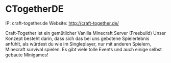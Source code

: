 # CTogetherDE
IP: craft-together.de
Website: http://craft-together.de/

Craft-Together ist ein gemütlicher Vanilla Minecraft Server (Freebuild) Unser Konzept besteht darin,  dass  sich das bei uns gebotene Spielerlebnis anfühlt, als würdest du wie im Singleplayer, nur mit anderen Spielern,  Minecraft survival spielen. Es gibt viele tolle Events und auch einige selbst gebaute Minigames!
